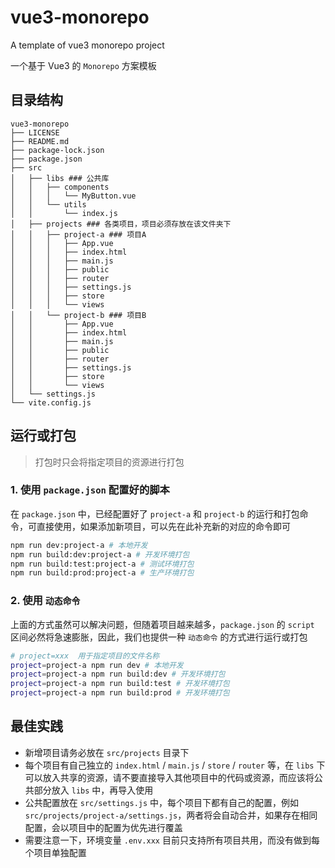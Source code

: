 # vue3-monorepo

A template of vue3 monorepo project

一个基于 Vue3 的 `Monorepo` 方案模板

## 目录结构

```
vue3-monorepo
├── LICENSE
├── README.md
├── package-lock.json
├── package.json
├── src
│   ├── libs ### 公共库
│   │   ├── components
│   │   │   └── MyButton.vue
│   │   └── utils
│   │       └── index.js
│   ├── projects ### 各类项目，项目必须存放在该文件夹下
│   │   ├── project-a ### 项目A
│   │   │   ├── App.vue
│   │   │   ├── index.html
│   │   │   ├── main.js
│   │   │   ├── public
│   │   │   ├── router
│   │   │   ├── settings.js
│   │   │   ├── store
│   │   │   └── views
│   │   └── project-b ### 项目B
│   │       ├── App.vue
│   │       ├── index.html
│   │       ├── main.js
│   │       ├── public
│   │       ├── router
│   │       ├── settings.js
│   │       ├── store
│   │       └── views
│   └── settings.js
└── vite.config.js
```

## 运行或打包

> 打包时只会将指定项目的资源进行打包

### 1. 使用 `package.json` 配置好的脚本

在 `package.json` 中，已经配置好了 `project-a` 和 `project-b` 的运行和打包命令，可直接使用，如果添加新项目，可以先在此补充新的对应的命令即可

```bash
npm run dev:project-a # 本地开发
npm run build:dev:project-a # 开发环境打包
npm run build:test:project-a # 测试环境打包
npm run build:prod:project-a # 生产环境打包
```

### 2. 使用 `动态命令`

上面的方式虽然可以解决问题，但随着项目越来越多，`package.json` 的 `script` 区间必然将急速膨胀，因此，我们也提供一种 `动态命令` 的方式进行运行或打包

```bash
# project=xxx  用于指定项目的文件名称
project=project-a npm run dev # 本地开发
project=project-a npm run build:dev # 开发环境打包
project=project-a npm run build:test # 开发环境打包
project=project-a npm run build:prod # 开发环境打包
```

## 最佳实践

- 新增项目请务必放在 `src/projects` 目录下
- 每个项目有自己独立的 `index.html` / `main.js` / `store` / `router` 等，在 `libs` 下可以放入共享的资源，请不要直接导入其他项目中的代码或资源，而应该将公共部分放入 `libs` 中，再导入使用
- 公共配置放在 `src/settings.js` 中，每个项目下都有自己的配置，例如 `src/projects/project-a/settings.js`，两者将会自动合并，如果存在相同配置，会以项目中的配置为优先进行覆盖
- 需要注意一下，环境变量 `.env.xxx` 目前只支持所有项目共用，而没有做到每个项目单独配置
